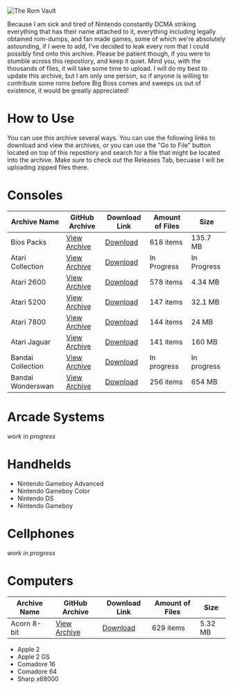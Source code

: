 ![The Rom Vault](https://github.com/TheArchyvist/the-rom-vault/blob/master/Assests%20and%20Notes/Pictures/roms%20vault%20resized.png)

Because I am sick and tired of Nintendo constantly DCMA striking everything that has their name attached to it, everything including legally obtained rom-dumps, and fan made games, some of which we're absolutely astounding, if I were to add, I've decided to leak every rom that I could possibly find onto this archive. Please be patient though, if you were to stumble across this repostiory, and keep it quiet. Mind you, with the thousands of files, it will take some time to upload. I will do my best to update this archive, but I am only one person, so if anyone is willing to contribute some roms before Big Boss comes and sweeps us out of existence, it would be greatly appreciated!

# How to Use
You can use this archive several ways. You can use the following links to download and view the archives, or you can use the "Go to File" button located on top of this repostiory and search for a file that might be located into the archive. Make sure to check out the Releases Tab, becuase I will be uploading zipped files there.

# Consoles
| Archive Name | GitHub Archive | Download Link | Amount of Files | Size |
|--------------------|--------------------|--------------------|--------------------|--------------------|
| Bios Packs         | [View Archive](https://github.com/TheArchyvist/the-rom-vault/tree/master/Consoles/Bios%20Packs) | [Download](https://github.com/TheArchyvist/the-rom-vault/releases/tag/bios) | 618 items | 135.7 MB |
| Atari Collection | [View Archive](https://github.com/TheArchyvist/the-rom-vault/tree/master/Consoles/Atari) | [Download](https://downgit.github.io/#/home?url=https://github.com/TheArchyvist/the-rom-vault/tree/master/Consoles/Atari) | In Progress | In Progress |
| Atari 2600 | [View Archive](https://github.com/TheArchyvist/the-rom-vault/tree/master/Consoles/Atari/Atari%202600) | [Download](https://github.com/TheArchyvist/the-rom-vault/releases/tag/Atari2600) | 578 items | 4.34 MB |
| Atari 5200 |  [View Archive](https://github.com/TheArchyvist/the-rom-vault/tree/master/Consoles/Atari/Atari%205200) | [Download](https://github.com/TheArchyvist/the-rom-vault/releases/tag/Atari5200) | 147 items | 32.1 MB |
| Atari 7800 |  [View Archive](https://github.com/TheArchyvist/the-rom-vault/tree/master/Consoles/Atari/Atari%207800) | [Download](https://github.com/TheArchyvist/the-rom-vault/releases/tag/Atari7800) | 144 items | 24 MB |
| Atari Jaguar |  [View Archive](https://github.com/TheArchyvist/the-rom-vault/tree/master/Consoles/Atari/Atari%20Jaguar) | [Download](https://github.com/TheArchyvist/the-rom-vault/releases/tag/AtariJaguar)| 141 items | 160 MB |
| Bandai Collection | [View Archive](https://github.com/TheArchyvist/the-rom-vault/tree/master/Consoles/Bandai) | [Download](https://downgit.github.io/#/home?url=https://github.com/TheArchyvist/the-rom-vault/tree/master/Consoles/Bandai) | In progress | In progress |
| Bandai Wonderswan | [View Archive](https://github.com/TheArchyvist/the-rom-vault/tree/master/Consoles/Bandai/Bandai%20Wonderswan) | [Download](https://github.com/TheArchyvist/the-rom-vault/releases/tag/BandaiWonderswan) | 256 items | 654 MB |


# Arcade Systems
_work in progress_

# Handhelds
* Nintendo Gameboy Advanced
* Nintendo Gameboy Color
* Nintendo DS
* Nintendo Gameboy

# Cellphones
_work in progress_

# Computers
| Archive Name | GitHub Archive | Download Link | Amount of Files | Size |
|--------------------|--------------------|--------------------|--------------------|--------------------|
| Acorn 8-bit | [View Archive](https://github.com/YetAnotherMorty/the-rom-vault/tree/master/Computers/Acorn%208bit%20-%20Utilities%20(TOSEC-v2006-03-16_CM)) | [Download](https://downgit.github.io/#/home?url=https://github.com/YetAnotherMorty/the-rom-vault/tree/master/Computers/Acorn%208bit%20-%20Utilities%20(TOSEC-v2006-03-16_CM)) | 629 items | 5.32 MB |


* Apple 2
* Apple 2 GS
* Comadore 16
* Comadore 64
* Sharp x68000
